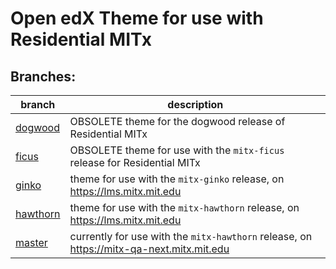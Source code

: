 # Open edX Theme for use with Residential MITx

## Branches:

| branch                                                         | description                                                                              |
|----------------------------------------------------------------|------------------------------------------------------------------------------------------|
| [dogwood](https://github.com/mitodl/mitx-theme/tree/dogwood)   | OBSOLETE theme for the dogwood release of Residential MITx                               |
| [ficus](https://github.com/mitodl/mitx-theme/tree/ficus)       | OBSOLETE theme for use with the `mitx-ficus` release for Residential MITx                |
| [ginko](https://github.com/mitodl/mitx-theme/tree/ginko)       | theme for use with the `mitx-ginko` release, on https://lms.mitx.mit.edu                 |
| [hawthorn](https://github.com/mitodl/mitx-theme/tree/hawthorn) | theme for use with the `mitx-hawthorn` release, on https://lms.mitx.mit.edu              |
| [master](https://github.com/mitodl/mitx-theme/tree/master)     | currently for use with the `mitx-hawthorn` release, on https://mitx-qa-next.mitx.mit.edu |
